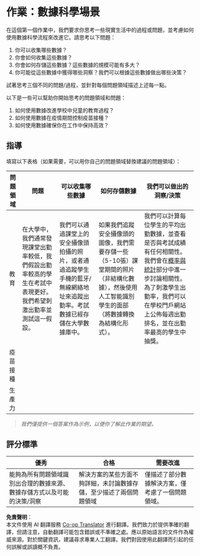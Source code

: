 <!--
CO_OP_TRANSLATOR_METADATA:
{
  "original_hash": "a8f79b9c0484c35b4f26e8aec7fc4d56",
  "translation_date": "2025-08-24T12:38:13+00:00",
  "source_file": "1-Introduction/01-defining-data-science/solution/assignment.md",
  "language_code": "tw"
}
-->
# 作業：數據科學場景

在這個第一個作業中，我們要求你思考一些現實生活中的過程或問題，並考慮如何使用數據科學流程來改進它。請思考以下問題：

1. 你可以收集哪些數據？
1. 你會如何收集這些數據？
1. 你會如何存儲這些數據？這些數據的規模可能有多大？
1. 你可能從這些數據中獲得哪些洞察？我們可以根據這些數據做出哪些決策？

試著思考三個不同的問題/過程，並針對每個問題領域描述上述每一點。

以下是一些可以幫助你開始思考的問題領域和問題：

1. 如何使用數據改進學校中兒童的教育過程？
1. 如何使用數據在疫情期間控制疫苗接種？
1. 如何使用數據確保你在工作中保持高效？

## 指導

填寫以下表格（如果需要，可以用你自己的問題領域替換建議的問題領域）：

| 問題領域 | 問題 | 可以收集哪些數據 | 如何存儲數據 | 我們可以做出的洞察/決策 | 
|----------|------|------------------|--------------|--------------------------|
| 教育 | 在大學中，我們通常發現課堂出勤率較低，我們假設出勤率較高的學生在考試中表現更好。我們希望刺激出勤率並測試這一假設。 | 我們可以通過課堂上的安全攝像頭拍攝的照片，或者通過追蹤學生手機的藍牙/無線網絡地址來追蹤出勤率。考試數據已經存儲在大學數據庫中。 | 如果我們追蹤安全攝像頭的圖像，我們需要存儲一些（5-10張）課堂期間的照片（非結構化數據），然後使用人工智能識別學生的面部（將數據轉換為結構化形式）。 | 我們可以計算每位學生的平均出勤數據，並查看是否與考試成績有任何相關性。我們會在[概率與統計](../../04-stats-and-probability/README.md)部分中進一步討論相關性。為了刺激學生出勤率，我們可以在學校門戶網站上公佈每週出勤排名，並在出勤率最高的學生中抽獎。 |
| 疫苗接種 | | | | |
| 生產力 | | | | |

> *我們僅提供一個答案作為示例，以便你了解此作業的期望。*

## 評分標準

優秀 | 合格 | 需要改進
--- | --- | -- |
能夠為所有問題領域識別出合理的數據來源、數據存儲方式以及可能的決策/洞察 | 解決方案的某些方面不夠詳細，未討論數據存儲，至少描述了兩個問題領域 | 僅描述了部分數據解決方案，僅考慮了一個問題領域。

**免責聲明**：  
本文件使用 AI 翻譯服務 [Co-op Translator](https://github.com/Azure/co-op-translator) 進行翻譯。我們致力於提供準確的翻譯，但請注意，自動翻譯可能包含錯誤或不準確之處。應以原始語言的文件作為權威來源。對於關鍵資訊，建議尋求專業人工翻譯。我們對因使用此翻譯而引起的任何誤解或誤讀概不負責。